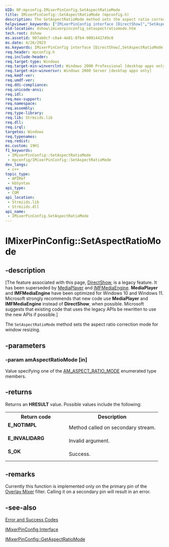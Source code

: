 ```yaml
---
UID: NF:mpconfig.IMixerPinConfig.SetAspectRatioMode
title: IMixerPinConfig::SetAspectRatioMode (mpconfig.h)
description: The SetAspectRatioMode method sets the aspect ratio correction mode for window resizing.
helpviewer_keywords: ["IMixerPinConfig interface [DirectShow]","SetAspectRatioMode method","IMixerPinConfig.SetAspectRatioMode","IMixerPinConfig::SetAspectRatioMode","IMixerPinConfigSetAspectRatioMode","SetAspectRatioMode","SetAspectRatioMode method [DirectShow]","SetAspectRatioMode method [DirectShow]","IMixerPinConfig interface","dshow.imixerpinconfig_setaspectratiomode","mpconfig/IMixerPinConfig::SetAspectRatioMode"]
old-location: dshow\imixerpinconfig_setaspectratiomode.htm
tech.root: dshow
ms.assetid: 907ab0cf-c0a4-4e81-8fb4-90914427d9c0
ms.date: 4/26/2023
ms.keywords: IMixerPinConfig interface [DirectShow],SetAspectRatioMode method, IMixerPinConfig.SetAspectRatioMode, IMixerPinConfig::SetAspectRatioMode, IMixerPinConfigSetAspectRatioMode, SetAspectRatioMode, SetAspectRatioMode method [DirectShow], SetAspectRatioMode method [DirectShow],IMixerPinConfig interface, dshow.imixerpinconfig_setaspectratiomode, mpconfig/IMixerPinConfig::SetAspectRatioMode
req.header: mpconfig.h
req.include-header: 
req.target-type: Windows
req.target-min-winverclnt: Windows 2000 Professional [desktop apps only]
req.target-min-winversvr: Windows 2000 Server [desktop apps only]
req.kmdf-ver: 
req.umdf-ver: 
req.ddi-compliance: 
req.unicode-ansi: 
req.idl: 
req.max-support: 
req.namespace: 
req.assembly: 
req.type-library: 
req.lib: Strmiids.lib
req.dll: 
req.irql: 
targetos: Windows
req.typenames: 
req.redist: 
ms.custom: 19H1
f1_keywords:
 - IMixerPinConfig::SetAspectRatioMode
 - mpconfig/IMixerPinConfig::SetAspectRatioMode
dev_langs:
 - c++
topic_type:
 - APIRef
 - kbSyntax
api_type:
 - COM
api_location:
 - Strmiids.lib
 - Strmiids.dll
api_name:
 - IMixerPinConfig.SetAspectRatioMode
---
```


# IMixerPinConfig::SetAspectRatioMode


## -description

\[The feature associated with this page, [DirectShow](/windows/win32/directshow/directshow), is a legacy feature. It has been superseded by [MediaPlayer](/uwp/api/Windows.Media.Playback.MediaPlayer) and [IMFMediaEngine](/windows/win32/api/mfmediaengine/nn-mfmediaengine-imfmediaengine). **MediaPlayer** and **IMFMediaEngine** have been optimized for Windows 10 and Windows 11. Microsoft strongly recommends that new code use **MediaPlayer** and **IMFMediaEngine** instead of **DirectShow**, when possible. Microsoft suggests that existing code that uses the legacy APIs be rewritten to use the new APIs if possible.\]

The <code>SetAspectRatioMode</code> method sets the aspect ratio correction mode for window resizing.

## -parameters

### -param amAspectRatioMode [in]

Value specifying one of the <a href="/windows/desktop/api/mpconfig/ne-mpconfig-am_aspect_ratio_mode">AM_ASPECT_RATIO_MODE</a> enumerated type members.

## -returns

Returns an <b>HRESULT</b> value. Possible values include the following:

<table>
<tr>
<th>Return code</th>
<th>Description</th>
</tr>
<tr>
<td width="40%">
<dl>
<dt><b>E_NOTIMPL</b></dt>
</dl>
</td>
<td width="60%">
Method called on secondary stream.

</td>
</tr>
<tr>
<td width="40%">
<dl>
<dt><b>E_INVALIDARG</b></dt>
</dl>
</td>
<td width="60%">
Invalid argument.

</td>
</tr>
<tr>
<td width="40%">
<dl>
<dt><b>S_OK</b></dt>
</dl>
</td>
<td width="60%">
Success.

</td>
</tr>
</table>

## -remarks

Currently this function is implemented only on the primary pin of the <a href="/windows/desktop/DirectShow/overlay-mixer-filter">Overlay Mixer</a> filter. Calling it on a secondary pin will result in an error.

## -see-also

<a href="/windows/desktop/DirectShow/error-and-success-codes">Error and Success Codes</a>



<a href="/windows/desktop/api/mpconfig/nn-mpconfig-imixerpinconfig">IMixerPinConfig Interface</a>



<a href="/windows/desktop/api/mpconfig/nf-mpconfig-imixerpinconfig-getaspectratiomode">IMixerPinConfig::GetAspectRatioMode</a>